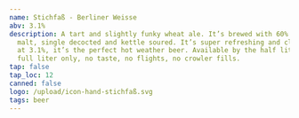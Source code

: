```yaml
---
name: Stichfaß - Berliner Weisse
abv: 3.1%
description: A tart and slightly funky wheat ale. It’s brewed with 60% wheat
  malt, single decocted and kettle soured. It’s super refreshing and clocks in
  at 3.1%, it’s the perfect hot weather beer. Available by the half liter and
  full liter only, no taste, no flights, no crowler fills.
tap: false
tap_loc: 12
canned: false
logo: /upload/icon-hand-stichfaß.svg
tags: beer
---
```

